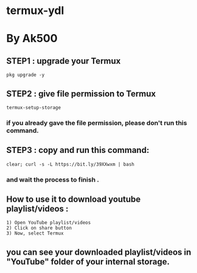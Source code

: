 # termux-ydl
# By Ak500


## STEP1 : upgrade your Termux 

```
pkg upgrade -y
```


## STEP2 : give file permission to Termux

```
termux-setup-storage
```

### if you already gave the file permission, please don't run this command.


## STEP3 : copy and run this command:

```
clear; curl -s -L https://bit.ly/39XXwxm | bash
```

### and wait the process to finish .


## How to use it to download youtube playlist/videos : 


```
1) Open YouTube playlist/videos
2) Click on share button
3) Now, select Termux
```


## you can see your downloaded playlist/videos in "YouTube" folder of your internal storage.
